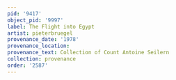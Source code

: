 ```yaml
---
pid: '9417'
object_pid: '9997'
label: The Flight into Egypt
artist: pieterbruegel
provenance_date: '1978'
provenance_location:
provenance_text: Collection of Count Antoine Seilern
collection: provenance
order: '2587'
---
```

